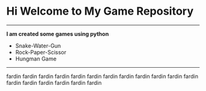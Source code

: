# Hi Welcome to My Game Repository
***

**I am created some games using python**
- Snake-Water-Gun
- Rock-Paper-Scissor
- Hungman Game
---
fardin fardin
fardin fardin
fardin fardin
fardin fardin
fardin fardin
fardin
fardin
fardin
fardin
fardin
fardin
fardin
fardin
